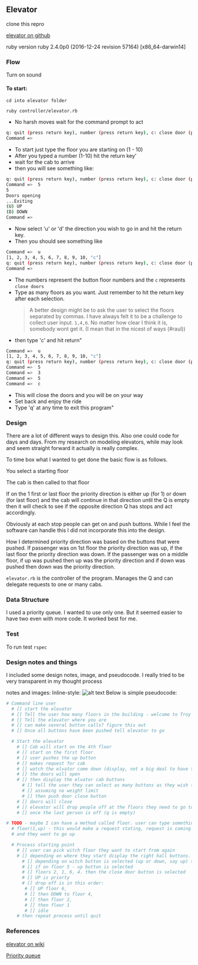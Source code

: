 ## Elevator

clone this repro

[elevator on github](https://github.com/troyleach/elevator)

ruby version ruby 2.4.0p0 (2016-12-24 revision 57164) [x86_64-darwin14]

### Flow

Turn on sound

#### To start:

`cd into elevator folder`

`ruby controller/elevator.rb`

- No harsh moves wait for the command prompt to act

```bash
q: quit (press return key), number (press return key), c: close door (press return key)
Command =>
```

- To start just type the floor you are starting on (1 - 10)
- After you typed a number (1-10) hit the return key'
- wait for the cab to arrive
- then you will see something like:

```bash
q: quit (press return key), number (press return key), c: close door (press return key)
Command =>  5
5
Doors opening
...Exiting
(U) UP
(D) DOWN
Command =>
```

- Now select 'u' or 'd' the direction you wish to go in and hit the return key.
- Then you should see something like

```bash
Command =>  u
[1, 2, 3, 4, 5, 6, 7, 8, 9, 10, "c"]
q: quit (press return key), number (press return key), c: close door (press return key)
Command =>
```

- The numbers represent the button floor numbers and the `c` represents `close doors`
- Type as many floors as you want. Just remember to hit the return key after each selection.
  > A better design might be to ask the user to select the floors separated by commas. I have
  > always felt it to be a challenge to collect user input. `1,4,6`. No matter how
  > clear I think it is, somebody wont get it. (I mean that in the nicest of ways (#raul))
- then type 'c' and hit return"

```bash
Command =>  u
[1, 2, 3, 4, 5, 6, 7, 8, 9, 10, "c"]
q: quit (press return key), number (press return key), c: close door (press return key)
Command =>  5
Command =>  3
Command =>  5
Command =>  c
```

- This will close the doors and you will be on your way
- Set back and enjoy the ride
- Type 'q' at any time to exit this program"

### Design

There are a lot of different ways to design this. Also one could code for days and days. From my research on modeling elevators, while may look and seem straight forward it actually is really complex.

To time box what I wanted to get done the basic flow is as follows.

You select a starting floor

The cab is then called to that floor

If on the 1 first or last floor the priority direction is either up (for 1) or down (for last floor) and the cab will continue in that direction until the Q is empty then it will check to see if the opposite direction Q has stops and act accordingly.

Obviously at each stop people can get on and push buttons. While I feel the software can handle this I did not incorporate this into the design.

How I determined priority direction was based on the buttons that were pushed. If passenger was on 1st floor the priority direction was up, if the last floor the priority direction was down. If the passenger was on a middle floor, if up was pushed then up was the priority direction and if down was pushed then down was the priority direction.

`elevator.rb` is the controller of the program. Manages the Q and can delegate requests to one or many cabs.

### Data Structure

I used a priority queue. I wanted to use only one. But it seemed easier to have two even with more code. It worked best for me.

### Test

To run test
`rspec`

### Design notes and things

I included some design notes, image, and pseudocode. I really tried to be very
transparent in my thought process

notes and images:
Inline-style:
![alt text](https://github.com/troyleach/elevator/design_sketch.jpg 'Logo Title Text 1')
Below is simple pseudocode:

```ruby
# Command line user
  # [] start the elevator
  # [] Tell the user how many floors in the building - welcome to Troy's Tower
  # [] Tell the elevator where you are
  # [] can make several button calls? figure this out
  # [] Once all buttons have been pushed tell elevator to go

  # Start the elevator
    # [] Cab will start on the 4th floor
    # [] start on the first floor
    # [] user pushes the up button
    # [] makes request for cab
    # [] watch the elvator come down (display, not a big deal to have this)
    # [] the doors will open
    # [] then display the elvator cab buttons
      # [] tell the user they can select as many buttons as they wish (pretending that there are a lot of peeps in the cab)
      # [] assuming no weight limit
      # [] then push door close button
    # [] doors will close
    # [] elevator will drop people off at the floors they need to go to in priorty
    # [] once the last person is off (q is empty)

# TODO - maybe I can have a method called floor. user can type something like
  # floor(1,up) - this would make a request stating, request is coming from floor 1
  # and they want to go up

  # Process starting point
    # [] user can pick witch floor they want to start from again
    # [] depending on where they start display the right hall buttons.
      # [] depending on witch button is selected (up or down, say up) then that is the priorty direction
      # [] if on floor 5 - up button is selected
      # [] floors 2, 1, 6, 4. then the close door button is selected
      # [] UP is priorty
      # [] drop off is in this order:
       # [] UP floor 6,
       # [] then DOWN to floor 4,
       # [] then floor 2,
       # [] then floor 1
       # [] idle
    # then repeat process until quit
```

### References

[elevator on wiki](https://en.wikipedia.org/wiki/Elevator)

[Priority queue](https://rosettacode.org/wiki/Priority_queue#Ruby)
